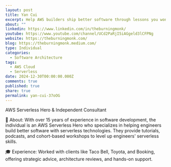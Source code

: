 ```yaml
---
layout: post
title: Yan Cui
excerpt: Help AWS builders ship better software through lessons you won’t find in the docs - AWS Serverless Hero&newline;
about: ""
linkedin: https://www.linkedin.com/in/theburningmonk/
youtube: https://www.youtube.com/channel/UCd2PaRjI5iAGgeld3lCFPNg
website: https://theburningmonk.com/
blog: https://theburningmonk.medium.com/
type: Individual
categories:
  - Software Architecture
tags:
  - AWS Cloud
  - Serverless
date: 2024-12-30T00:00:00.000Z
comments: true
published: true
share: true
permalink: yan-cui-37oOG
---
```

AWS Serverless Hero & Independent Consultant

🌟 About:
With over 15 years of experience in software development, the individual is an AWS Serverless Hero who specializes in helping engineers build better software with serverless technologies. They provide tutorials, podcasts, and cohort-based workshops to level up engineers' serverless skills.

🎓 Experience:
Worked with clients like Taco Bell, Toyota, and Booking, offering strategic advice, architecture reviews, and hands-on support.


